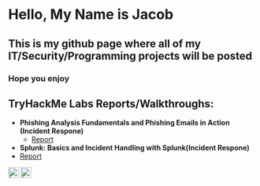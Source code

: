 <h1>Hello, My Name is Jacob </h1>

<h2>This is my github page where all of my IT/Security/Programming projects will be posted</h2>
<h3>Hope you enjoy</h3>

<h2>TryHackMe Labs Reports/Walkthroughs:</h2>

- <b>Phishing Analysis Fundamentals and Phishing Emails in Action (Incident Respone)</b>
  - [Report](https://github.com/saintadjutor/Phishing-Analysis-and-Phishing-Emails-in-Action)
 - <b>Splunk: Basics and Incident Handling with Splunk(Incident Respone)</b>
  - [Report](https://github.com/saintadjutor/Phishing-Analysis-and-Phishing-Emails-in-Action)

[<img align="left" alt=" | YouTube" width="22px" src="https://cdn.jsdelivr.net/npm/simple-icons@v3/icons/youtube.svg" />][youtube]
[<img align="left" alt=" | LinkedIn" width="22px" src="https://cdn.jsdelivr.net/npm/simple-icons@v3/icons/linkedin.svg" />][linkedin]

[youtube]: https://www.youtube.com/@SaintAdjutorYT
[linkedin]: https://www.linkedin.com/in/jacob-graessle-54ba71289

